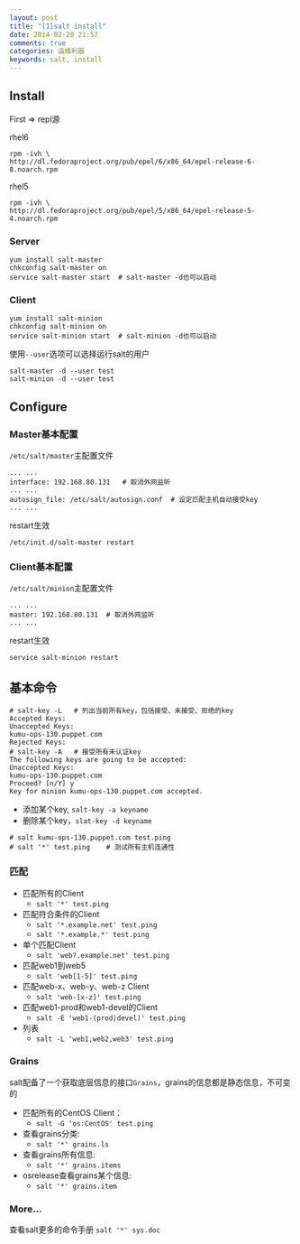 ```yaml
---
layout: post
title: "[1]salt install"
date: 2014-02-20 21:57
comments: true
categories: 运维利器
keywords: salt, install
---
```


## Install

First => repl源

rhel6
```
rpm -ivh \
http://dl.fedoraproject.org/pub/epel/6/x86_64/epel-release-6-8.noarch.rpm
```

<!--more-->

rhel5
```
rpm -ivh \
http://dl.fedoraproject.org/pub/epel/5/x86_64/epel-release-5-4.noarch.rpm
```

### Server
```
yum install salt-master
chkconfig salt-master on
service salt-master start  # salt-master -d也可以启动
```

### Client
```
yum install salt-minion
chkconfig salt-minion on
service salt-minion start  # salt-minion -d也可以启动
```

使用`--user`选项可以选择运行salt的用户

```    
salt-master -d --user test
salt-minion -d --user test
```

## Configure

### Master基本配置

`/etc/salt/master`主配置文件

```
... ...
interface: 192.168.80.131   # 取消外网监听
... ...
autosign_file: /etc/salt/autosign.conf  # 设定匹配主机自动接受key
... ...
```

restart生效
```
/etc/init.d/salt-master restart
```

### Client基本配置

`/etc/salt/minion`主配置文件

```
... ...
master: 192.168.80.131  # 取消外网监听
... ...
```

restart生效
```
service salt-minion restart
```

## 基本命令
```
# salt-key -L   # 列出当前所有key，包括接受、未接受、拒绝的key
Accepted Keys:
Unaccepted Keys:
kumu-ops-130.puppet.com
Rejected Keys:
# salt-key -A   # 接受所有未认证key
The following keys are going to be accepted:
Unaccepted Keys:
kumu-ops-130.puppet.com
Proceed? [n/Y] y
Key for minion kumu-ops-130.puppet.com accepted.
```

*   添加某个key, `salt-key -a keyname`
*   删除某个key，`slat-key -d keyname`

```
# salt kumu-ops-130.puppet.com test.ping
# salt '*' test.ping    # 测试所有主机连通性
```

### 匹配

* 匹配所有的Client
    * `salt '*' test.ping`
* 匹配符合条件的Client
    * `salt '*.example.net' test.ping`
    * `salt '*.example.*' test.ping`
* 单个匹配Client
    * `salt 'web?.example.net' test.ping`
* 匹配web1到web5
    * `salt 'web[1-5]' test.ping`
* 匹配web-x、web-y、web-z Client
    * `salt 'web-[x-z]' test.ping`
* 匹配web1-prod和web1-devel的Client
   * `salt -E 'web1-(prod|devel)' test.ping`
* 列表
   * `salt -L 'web1,web2,web3' test.ping`

### Grains
salt配备了一个获取底层信息的接口`Grains`，grains的信息都是静态信息，不可变的

* 匹配所有的CentOS Client：
    * `salt -G 'os:CentOS' test.ping`
* 查看grains分类:
    * `salt '*' grains.ls`     
* 查看grains所有信息:
    * `salt '*' grains.items`   
* osrelease查看grains某个信息:
    * `salt '*' grains.item`

### More...

查看salt更多的命令手册 `salt '*' sys.doc`